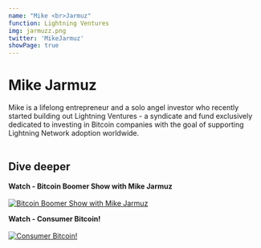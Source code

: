 ```yaml
---
name: "Mike <br>Jarmuz"
function: Lightning Ventures
img: jarmuzz.png
twitter: 'MikeJarmuz'
showPage: true
---
```


# Mike Jarmuz
 
Mike is a lifelong entrepreneur and a solo angel investor who recently started building out Lightning Ventures - a syndicate and fund exclusively dedicated to investing in Bitcoin companies with the goal of supporting Lightning Network adoption worldwide.
<br><br>

## Dive deeper


<div class="grid grid-cols-2 gap-5">
<div class="p-3 my-2">

**Watch - Bitcoin Boomer Show with Mike Jarmuz**  <br><br>
[![Bitcoin Boomer Show with Mike Jarmuz](/content/jarmuz1.png)](https://www.youtube.com/watch?v=ad8yUm-GsY4/)
</div>

<div class="p-3 my-2">

**Watch - Consumer Bitcoin!**  <br><br>
[![Consumer Bitcoin!](/content/jarmuz2.png)](https://www.youtube.com/watch?v=tHxqroXSMqg/)
</div>

</div>

<br>




